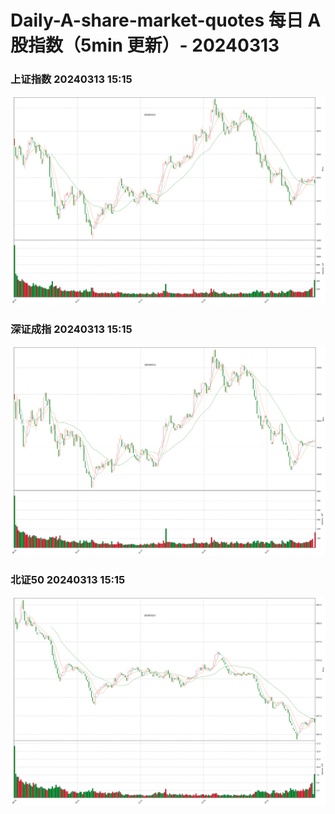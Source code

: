 
# Daily-A-share-market-quotes 每日 A 股指数（5min 更新）- 20240313

### 上证指数 20240313 15:15
![](./fig/2024/3/20240313-sh000001.png)

### 深证成指 20240313 15:15
![](./fig/2024/3/20240313-sz399001.png)

### 北证50 20240313 15:15
![](./fig/2024/3/20240313-bj899050.png)

